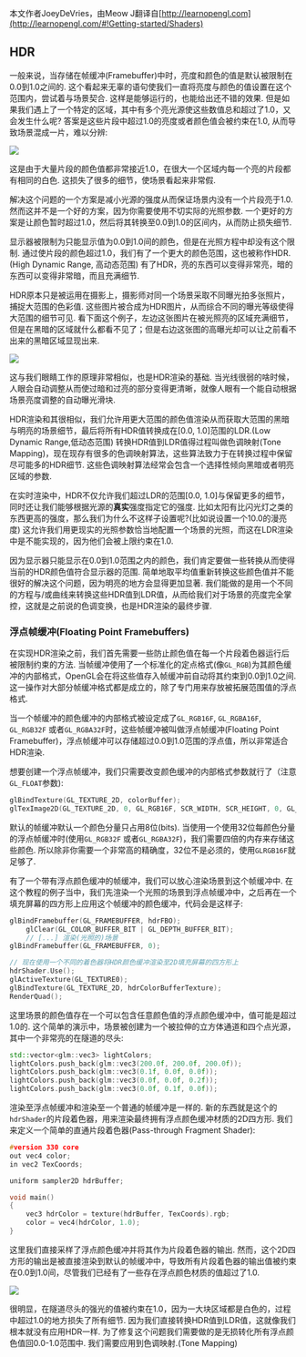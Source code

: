 本文作者JoeyDeVries，由Meow J翻译自[http://learnopengl.com](http://learnopengl.com/#!Getting-started/Shaders)

## HDR

一般来说，当存储在帧缓冲(Framebuffer)中时，亮度和颜色的值是默认被限制在0.0到1.0之间的. 这个看起来无辜的语句使我们一直将亮度与颜色的值设置在这个范围内，尝试着与场景契合. 这样是能够运行的，也能给出还不错的效果. 但是如果我们遇上了一个特定的区域，其中有多个亮光源使这些数值总和超过了1.0，又会发生什么呢? 答案是这些片段中超过1.0的亮度或者颜色值会被约束在1.0, 从而导致场景混成一片，难以分辨:

![](http://learnopengl.com/img/advanced-lighting/hdr_clamped.png)

这是由于大量片段的颜色值都非常接近1.0，在很大一个区域内每一个亮的片段都有相同的白色. 这损失了很多的细节，使场景看起来非常假.

解决这个问题的一个方案是减小光源的强度从而保证场景内没有一个片段亮于1.0. 然而这并不是一个好的方案，因为你需要使用不切实际的光照参数. 一个更好的方案是让颜色暂时超过1.0，然后将其转换至0.0到1.0的区间内，从而防止损失细节.

显示器被限制为只能显示值为0.0到1.0间的颜色，但是在光照方程中却没有这个限制. 通过使片段的颜色超过1.0，我们有了一个更大的颜色范围，这也被称作HDR.(High Dynamic Range, 高动态范围) 有了HDR，亮的东西可以变得非常亮，暗的东西可以变得非常暗，而且充满细节.

HDR原本只是被运用在摄影上，摄影师对同一个场景采取不同曝光拍多张照片，捕捉大范围的色彩值. 这些图片被合成为HDR图片，从而综合不同的曝光等级使得大范围的细节可见. 看下面这个例子，左边这张图片在被光照亮的区域充满细节，但是在黑暗的区域就什么都看不见了；但是右边这张图的高曝光却可以让之前看不出来的黑暗区域显现出来.

![](http://learnopengl.com/img/advanced-lighting/hdr_image.png)

这与我们眼睛工作的原理非常相似，也是HDR渲染的基础. 当光线很弱的啥时候，人眼会自动调整从而使过暗和过亮的部分变得更清晰，就像人眼有一个能自动根据场景亮度调整的自动曝光滑块.

HDR渲染和其很相似，我们允许用更大范围的颜色值渲染从而获取大范围的黑暗与明亮的场景细节，最后将所有HDR值转换成在[0.0, 1.0]范围的LDR.(Low Dynamic Range,低动态范围) 转换HDR值到LDR值得过程叫做色调映射(Tone Mapping)，现在现存有很多的色调映射算法，这些算法致力于在转换过程中保留尽可能多的HDR细节. 这些色调映射算法经常会包含一个选择性倾向黑暗或者明亮区域的参数.

在实时渲染中，HDR不仅允许我们超过LDR的范围[0.0, 1.0]与保留更多的细节，同时还让我们能够根据光源的**真实**强度指定它的强度. 比如太阳有比闪光灯之类的东西更高的强度，那么我们为什么不这样子设置呢?(比如说设置一个10.0的漫亮度) 这允许我们用更现实的光照参数恰当地配置一个场景的光照，而这在LDR渲染中是不能实现的，因为他们会被上限约束在1.0.

因为显示器只能显示在0.0到1.0范围之内的颜色，我们肯定要做一些转换从而使得当前的HDR颜色值符合显示器的范围. 简单地取平均值重新转换这些颜色值并不能很好的解决这个问题，因为明亮的地方会显得更加显著. 我们能做的是用一个不同的方程与/或曲线来转换这些HDR值到LDR值，从而给我们对于场景的亮度完全掌控，这就是之前说的色调变换，也是HDR渲染的最终步骤.

### 浮点帧缓冲(Floating Point Framebuffers)

在实现HDR渲染之前，我们首先需要一些防止颜色值在每一个片段着色器运行后被限制约束的方法. 当帧缓冲使用了一个标准化的定点格式(像`GL_RGB`)为其颜色缓冲的内部格式，OpenGL会在将这些值存入帧缓冲前自动将其约束到0.0到1.0之间. 这一操作对大部分帧缓冲格式都是成立的，除了专门用来存放被拓展范围值的浮点格式.

当一个帧缓冲的颜色缓冲的内部格式被设定成了`GL_RGB16F`, `GL_RGBA16F`, `GL_RGB32F` 或者`GL_RGBA32F`时，这些帧缓冲被叫做浮点帧缓冲(Floating Point Framebuffer)，浮点帧缓冲可以存储超过0.0到1.0范围的浮点值，所以非常适合HDR渲染.

想要创建一个浮点帧缓冲，我们只需要改变颜色缓冲的内部格式参数就行了（注意`GL_FLOAT`参数):

```c++
glBindTexture(GL_TEXTURE_2D, colorBuffer);
glTexImage2D(GL_TEXTURE_2D, 0, GL_RGB16F, SCR_WIDTH, SCR_HEIGHT, 0, GL_RGB, GL_FLOAT, NULL);  
```

默认的帧缓冲默认一个颜色分量只占用8位(bits). 当使用一个使用32位每颜色分量的浮点帧缓冲时(使用`GL_RGB32F` 或者`GL_RGBA32F`)，我们需要四倍的内存来存储这些颜色. 所以除非你需要一个非常高的精确度，32位不是必须的，使用`GLRGB16F`就足够了.

有了一个带有浮点颜色缓冲的帧缓冲，我们可以放心渲染场景到这个帧缓冲中. 在这个教程的例子当中，我们先渲染一个光照的场景到浮点帧缓冲中，之后再在一个填充屏幕的四方形上应用这个帧缓冲的颜色缓冲，代码会是这样子:

```c++
glBindFramebuffer(GL_FRAMEBUFFER, hdrFBO);
    glClear(GL_COLOR_BUFFER_BIT | GL_DEPTH_BUFFER_BIT);  
    // [...] 渲染(光照的)场景
glBindFramebuffer(GL_FRAMEBUFFER, 0);

// 现在使用一个不同的着色器将HDR颜色缓冲渲染至2D填充屏幕的四方形上
hdrShader.Use();
glActiveTexture(GL_TEXTURE0);
glBindTexture(GL_TEXTURE_2D, hdrColorBufferTexture);
RenderQuad();
```

这里场景的颜色值存在一个可以包含任意颜色值的浮点颜色缓冲中，值可能是超过1.0的. 这个简单的演示中，场景被创建为一个被拉伸的立方体通道和四个点光源，其中一个非常亮的在隧道的尽头:

```c++
std::vector<glm::vec3> lightColors;
lightColors.push_back(glm::vec3(200.0f, 200.0f, 200.0f));
lightColors.push_back(glm::vec3(0.1f, 0.0f, 0.0f));
lightColors.push_back(glm::vec3(0.0f, 0.0f, 0.2f));
lightColors.push_back(glm::vec3(0.0f, 0.1f, 0.0f));  
```

渲染至浮点帧缓冲和渲染至一个普通的帧缓冲是一样的. 新的东西就是这个的`hdrShader`的片段着色器，用来渲染最终拥有浮点颜色缓冲材质的2D四方形. 我们来定义一个简单的直通片段着色器(Pass-through Fragment Shader):

```c++
#version 330 core
out vec4 color;
in vec2 TexCoords;

uniform sampler2D hdrBuffer;

void main()
{             
    vec3 hdrColor = texture(hdrBuffer, TexCoords).rgb;
    color = vec4(hdrColor, 1.0);
}  
```

这里我们直接采样了浮点颜色缓冲并将其作为片段着色器的输出. 然而，这个2D四方形的输出是被直接渲染到默认的帧缓冲中，导致所有片段着色器的输出值被约束在0.0到1.0间，尽管我们已经有了一些存在浮点颜色材质的值超过了1.0.

![](http://learnopengl.com/img/advanced-lighting/hdr_direct.png)

很明显，在隧道尽头的强光的值被约束在1.0，因为一大块区域都是白色的，过程中超过1.0的地方损失了所有细节. 因为我们直接转换HDR值到LDR值，这就像我们根本就没有应用HDR一样. 为了修复这个问题我们需要做的是无损转化所有浮点颜色值回0.0-1.0范围中. 我们需要应用到色调映射.(Tone Mapping)
